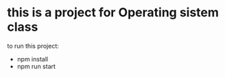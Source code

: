 # this is a project for Operating sistem class

to run this project:
- npm install
- npm run start



